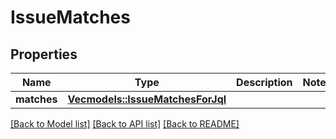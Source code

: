 # IssueMatches

## Properties

Name | Type | Description | Notes
------------ | ------------- | ------------- | -------------
**matches** | [**Vec<models::IssueMatchesForJql>**](IssueMatchesForJQL.md) |  | 

[[Back to Model list]](../README.md#documentation-for-models) [[Back to API list]](../README.md#documentation-for-api-endpoints) [[Back to README]](../README.md)



